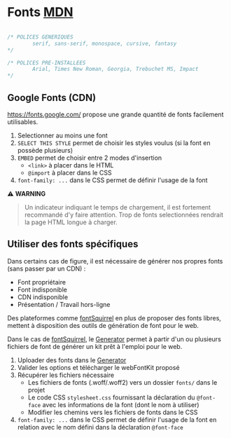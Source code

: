 # Fonts [MDN](https://developer.mozilla.org/fr/docs/Web/CSS/font-family)

```css

/* POLICES GENERIQUES
        serif, sans-serif, monospace, cursive, fantasy
*/

/* POLICES PRE-INSTALLEES
        Arial, Times New Roman, Georgia, Trebuchet MS, Impact
*/

```

## Google Fonts (CDN)

https://fonts.google.com/ propose une grande quantité de fonts facilement utilisables.

1. Selectionner au moins une font
2. `SELECT THIS STYLE` permet de choisir les styles voulus (si la font en possède plusieurs)
3. `EMBED` permet de choisir entre 2 modes d'insertion
    - `<link>` à placer dans le HTML
    - `@import` à placer dans le CSS
4. `font-family: ...` dans le CSS permet de définir l'usage de la font

⚠️ **WARNING**
> Un indicateur indiquant le temps de chargement, il est fortement recommandé d'y faire attention. Trop de fonts selectionnées  rendrait la page HTML longue à charger.

## Utiliser des fonts spécifiques

Dans certains cas de figure, il est nécessaire de générer nos propres fonts (sans passer par un CDN) :

- Font propriétaire
- Font indisponible
- CDN indisponible
- Présentation / Travail hors-ligne

Des plateformes comme [fontSquirrel](https://www.fontsquirrel.com/) en plus de proposer des fonts libres, mettent à disposition des outils de génération de font pour le web.

Dans le cas de [fontSquirrel](https://www.fontsquirrel.com/), le [Generator](https://www.fontsquirrel.com/tools/webfont-generator) permet à partir d'un ou plusieurs fichiers de font de générer un kit prêt à l'emploi pour le web.

1. Uploader des fonts dans le [Generator](https://www.fontsquirrel.com/tools/webfont-generator) 
2. Valider les options et télécharger le webFontKit proposé
3. Récupérer les fichiers nécessaire
    - Les fichiers de fonts (.woff/.woff2) vers un dossier `fonts/` dans le projet
    - Le code CSS `stylesheet.css` fournissant la déclaration du `@font-face` avec les informations de la font (dont le nom à utiliser)
    -  Modifier les chemins vers les fichiers de fonts dans le CSS
4. `font-family: ...` dans le CSS permet de définir l'usage de la font en relation avec le nom défini dans la déclaration `@font-face`
